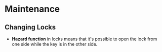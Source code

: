 # Maintenance

## Changing Locks

- **Hazard function** in locks means that it's possible to open the lock from one side while the key is in the other side.
